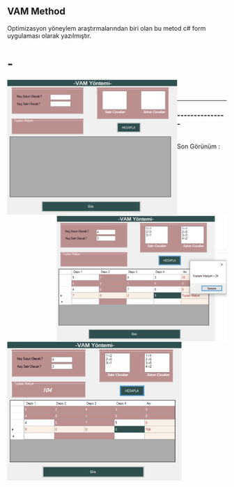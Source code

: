## VAM Method
Optimizasyon yöneylem araştırmalarından biri olan bu metod c# form uygulaması olarak yazılmıştır.
# - 
<img align="left" width="390px" src="./pic/1.png" />
<img align="right"  width="390px" src="./pic/2.png" />
<br />
<br />

---



###                ---------------

<br/>
 Son Görünüm :

<img align="left"  width="400px" src="./pic/3.png" />




